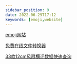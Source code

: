```yaml
---
sidebar_position: 9
date: 2022-06-29T17:12
keywords: [emoji,website]
---
```


[emoji网站](https://emojixd.com/)  

[免费在线文件转换器](https://www.online-convert.com/)  

[33款12cm风扇横评数据快速查询](https://www.expreview.com/83818.html)  
